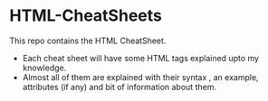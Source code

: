 # HTML-CheatSheets
This repo contains the HTML CheatSheet.
- Each cheat sheet will have some HTML tags explained upto my knowledge.
- Almost all of them are explained with their syntax , an example, attributes (if any) and bit of information about them.
